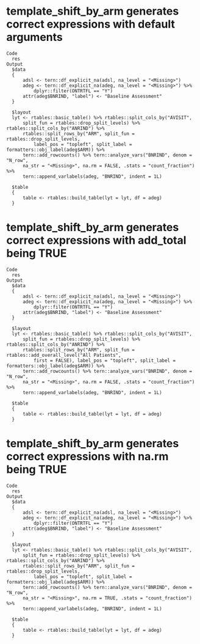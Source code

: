 # template_shift_by_arm generates correct expressions with default arguments

    Code
      res
    Output
      $data
      {
          adsl <- tern::df_explicit_na(adsl, na_level = "<Missing>")
          adeg <- tern::df_explicit_na(adeg, na_level = "<Missing>") %>% 
              dplyr::filter(ONTRTFL == "Y")
          attr(adeg$BNRIND, "label") <- "Baseline Assessment"
      }
      
      $layout
      lyt <- rtables::basic_table() %>% rtables::split_cols_by("AVISIT", 
          split_fun = rtables::drop_split_levels) %>% rtables::split_cols_by("ANRIND") %>% 
          rtables::split_rows_by("ARM", split_fun = rtables::drop_split_levels, 
              label_pos = "topleft", split_label = formatters::obj_label(adeg$ARM)) %>% 
          tern::add_rowcounts() %>% tern::analyze_vars("BNRIND", denom = "N_row", 
          na_str = "<Missing>", na.rm = FALSE, .stats = "count_fraction") %>% 
          tern::append_varlabels(adeg, "BNRIND", indent = 1L)
      
      $table
      {
          table <- rtables::build_table(lyt = lyt, df = adeg)
      }
      

# template_shift_by_arm generates correct expressions with add_total being TRUE

    Code
      res
    Output
      $data
      {
          adsl <- tern::df_explicit_na(adsl, na_level = "<Missing>")
          adeg <- tern::df_explicit_na(adeg, na_level = "<Missing>") %>% 
              dplyr::filter(ONTRTFL == "Y")
          attr(adeg$BNRIND, "label") <- "Baseline Assessment"
      }
      
      $layout
      lyt <- rtables::basic_table() %>% rtables::split_cols_by("AVISIT", 
          split_fun = rtables::drop_split_levels) %>% rtables::split_cols_by("ANRIND") %>% 
          rtables::split_rows_by("ARM", split_fun = rtables::add_overall_level("All Patients", 
              first = FALSE), label_pos = "topleft", split_label = formatters::obj_label(adeg$ARM)) %>% 
          tern::add_rowcounts() %>% tern::analyze_vars("BNRIND", denom = "N_row", 
          na_str = "<Missing>", na.rm = FALSE, .stats = "count_fraction") %>% 
          tern::append_varlabels(adeg, "BNRIND", indent = 1L)
      
      $table
      {
          table <- rtables::build_table(lyt = lyt, df = adeg)
      }
      

# template_shift_by_arm generates correct expressions with na.rm being TRUE

    Code
      res
    Output
      $data
      {
          adsl <- tern::df_explicit_na(adsl, na_level = "<Missing>")
          adeg <- tern::df_explicit_na(adeg, na_level = "<Missing>") %>% 
              dplyr::filter(ONTRTFL == "Y")
          attr(adeg$BNRIND, "label") <- "Baseline Assessment"
      }
      
      $layout
      lyt <- rtables::basic_table() %>% rtables::split_cols_by("AVISIT", 
          split_fun = rtables::drop_split_levels) %>% rtables::split_cols_by("ANRIND") %>% 
          rtables::split_rows_by("ARM", split_fun = rtables::drop_split_levels, 
              label_pos = "topleft", split_label = formatters::obj_label(adeg$ARM)) %>% 
          tern::add_rowcounts() %>% tern::analyze_vars("BNRIND", denom = "N_row", 
          na_str = "<Missing>", na.rm = TRUE, .stats = "count_fraction") %>% 
          tern::append_varlabels(adeg, "BNRIND", indent = 1L)
      
      $table
      {
          table <- rtables::build_table(lyt = lyt, df = adeg)
      }
      

